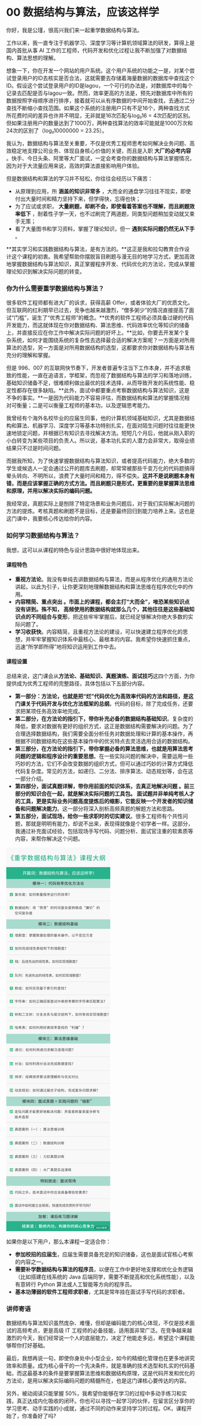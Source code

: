 00 数据结构与算法，应该这样学
=================

你好，我是公瑾，很高兴我们来一起重学数据结构与算法。

工作以来，我一直专注于机器学习、深度学习等计算机领域算法的研发，算得上是国内首批从事 AI 工作的工程师，代码开发和优化过程让我不断加强了对数据结构、算法思想的理解。

想象一下，你在开发一个网站的用户系统。这个用户系统的功能之一是，对某个尝试登录用户的ID去核实是否合法，这就需要去存储着海量数据的数据库中查找这个ID。假设这个尝试登录用户的ID是lagou，一个可行的办法是，对数据库中的每个记录去匹配是否与lagou一致。然而，效率更高的方法是，预先对数据库中所有的数据按照字母顺序进行排序，接着就可以从有序数据的中间开始查找，去通过二分查找不断缩小查找范围。如果这个系统的注册用户只有不足16个，两种查找方式所花费时间的差异也许并不明显，无非就是16次匹配与log₂16 = 4次匹配的区别。但如果注册用户的数量达到了1000万，两种查找算法的效率可能就是1000万次和24次的区别了（log₂10000000 = 23.25）。

我认为，数据结构与算法至关重要，不仅是优秀工程师思考如何解决业务问题、高效稳定地支撑公司业务、体现自身核心价值的关键，而且是入职 **大厂的必考内容** 。快手、今日头条、阿里等大厂面试，一定会考查你的数据结构与算法掌握情况，因为对于大流量应用来说，高效的算法直接影响用户体验。

但是数据结构和算法的学习并不轻松，你往往会经历以下痛苦：

* 从原理到应用，所 **涵盖的知识非常多** ，大而全的通盘学习往往不现实，即使付出大量时间和精力坚持下来，但学得快，忘得也快；
* 为了应试或求职， **大量刷题，却刷不会，即使看着答案也不理解，而且刷题效率低下** ，耐着性子学一天，也不过刷完了两道题，同类型问题稍加变动就又束手无策；
* 看了大量图书和学习资料，掌握了理论知识，但一 **遇到实际问题仍然无从下手** 。

**其实学习和实践数据结构与算法，是有方法的。**这正是我和拉勾教育合作设计这个课程的初衷。我希望帮助你摆脱盲目刷题与漫无目的地学习方式，更加高效地掌握数据结构与算法知识，真正掌握程序开发、代码优化的方法论，完成从掌握理论知识到解决实际问题的转变。

### 你为什么需要重学数据结构与算法？

很多软件工程师都有进大厂的诉求，获得高薪 Offer，或者体验大厂的优质文化。但互联网的红利期早已过去，竞争也越来越激烈，“僧多粥少”的情况直接提高了面试“门槛”，诞生了“优秀工程师”的概念。**优秀的软件工程师必须具备过硬的代码开发能力，而这就体现在你对数据结构、算法思维、代码效率优化等知识的储备上，并直接反应在你工作中解决实际问题的好坏上。**比如，你要去开发某个复杂系统，如何才能围绕系统的复杂性去选择最合适的解决方案呢？一方面是对所用算法的选型，另一方面是对所用数据结构的选型，这都要求你对数据结构与算法有充分的理解和掌握。

但是 996、007 的互联网快节奏下，开发者普遍专注当下工作本身，并不追求极致的性能，一直在追语言，学框架，而忽视了数据结构与算法的学习和落地训练，基础知识储备不足，很难顺利做出最优的技术选择，从而导致开发的系统性能、稳定性都存在很多缺陷。**此外，面试中都要重点考察数据结构与算法知识，这是不争的事实。**一是因为代码能力不容易评估，而数据结构和算法的掌握情况相对可衡量；二是可以衡量工程师的基本功，以及逻辑思考能力。

我曾经有个海外名校毕业的应届生同事，他的计算机领域基础知识，尤其是数据结构和算法、机器学习、深度学习等基本功特别扎实，在面对陌生问题时往往能更快速地锁定问题，并根据已有知识去寻找解决方法。短短几个月后，他就从刚入职的小白转变为某些项目的负责人。所以说，基本功扎实的人潜力会非常大，取得业绩结果只不过是时间问题。

而据我所知，为了快速掌握数据结构与算法知识，或者提高代码能力，绝大多数的学生或候选人一定会通过公开的题库去刷题，却常常被那些千变万化的代码题搞得晕头转向、不明所以，浪费了大量时间和精力，得不偿失。**这并不是说刷题本身有错，而是应该掌握正确的方式方法。而且刷题只是形式，更重要的是掌握算法思维和原理，并用以解决实际的编码问题。**

我经常说，真题实际上是刨除了特定场景和业务问题后，对于我们实际解决问题的方法的提炼。考核真题和刷题不是目标，还是要最终回归到能力培养上来。这也是这门课中，我要核心传达给你的内容。

### 如何学习数据结构与算法？

我想，这可以从课程的特色与设计思路中很好地体现出来。

#### 课程特色

* **重视方法论**。我没有单纯去讲数据结构与算法，而是从程序优化的通用方法论讲起，以此为引子，让你更深刻地理解数据结构和算法思维在程序优化中的作用。
* **内容精简、重点突出 **。市面上的课程，都会主打“大而全”，唯恐某些知识点没有讲到。殊不知，** 高频使用的数据结构就那么几个，其他往往是这些基础知识点的不同组合与变形**，把这些牢牢掌握后，就已经足够解决你绝大多数的实际问题了。
* **学习收获快**。内容精简，且重视方法论的建设，可以快速建立程序优化的思想，并牢牢掌握知识体系中最核心、最根本的内容。我希望你快速抓住重点，迅速“所学即所得”地将知识运用到工作中去。

#### 课程设置

总结来说，这门课会从**方法论、基础知识、真题演练、面试技巧**这四个方面，为你提供成为优秀工程师的完整路径，具体包括以下五部分内容。

* **第一部分：方法论，也就是把“烂”代码优化为高效率代码的方法和路径，是这门课关于代码开发与优化方法框架的总纲**。代码的目标，除了完成任务，还要求把某项任务高效率地完成。
* **第二部分，在方法论的指引下，带你补充必备的数据结构基础知识**。复杂度的降低，要求对数据有更好的组织方式，这正是数据结构需要解决的问题。为了合理选择数据结构，我们需要全面分析任务对数据处理和计算的基本操作，再根据不同数据结构在这些基本操作中的优劣特点去灵活选用合适的数据结构。
* **第三部分，在方法论的指引下，带你掌握必备的算法思维，也就是用算法思考问题的逻辑和程序设计的重要思想**。在一些实际问题的解决中，需要运用一些巧妙的方法，它们不会改变数据的组织方式，但可以通过巧妙的计算方式降低代码复杂度。常见的方法，如递归、二分法、排序算法、动态规划等，会在这一部分介绍。
* **第四部分，面试真题详解，带你用前面的知识体系，去真正地解决问题 **。前三部分的知识合在一起，就是解决实际问题的工具包。** 面试题并非单纯考核人才的工具，更是实际业务问题高度提炼后的缩影，它能反映一个开发者的知识储备和问题解决能力**。这一部分将深入剖析高频真题的解题方法和思路。
* **第五部分，面试现场，给你一些求职时的切实建议**。很多工程师有个共性问题，那就是明明有能力，却说不出来，表现得就像是个初学者一样。这部分，我通过补充面试经验，包括现场手写代码、问题分析、面试官注重的软素质等内容，来帮你解决这个问题。

![数据结构.png](assets/CgqCHl8_QyeAX6RGAAIqe25t_U8556.png)

如果你是以下用户，那么本课程一定适合你：

* **参加校招的应届生**，应届生需要具备充足的知识储备，这也是面试官核心考察的内容之一。
* **需要补学数据结构与算法的程序员**，以便在工作中更好地支撑和优化业务逻辑（比如搭建在线系统的 Java 后端同学，需要不断提高和优化系统性能），以及有意转行 Python 算法或人工智能等方向的程序员。
* **基本功薄弱的软件工程师求职者**，尤其是常年挂在面试手写代码的求职者。

### 讲师寄语

数据结构与算法知识虽然庞杂、难懂，但却是编码能力的核心体现，不仅是技术面试的高频考点，更是高级 IT 工程师的必备技能，适用面非常广泛。在竞争越来越激烈的今天，我们经常说一个人的底层能力，决定了他能走多远，希望这个课程能够帮你打好基础。

最后，我想再说一句，即使你身处中小型企业，如今的精细化管理也在更多地讲究效率和质量。成为核心骨干的一个先决条件，就是准确的技术选型和扎实的代码基础，而这最基本的条件是要掌握算法思维和数据结构原理，这是代码开发和优化的方法论，是用以解决实际编码问题的精髓所在，也是这门课核心要传达的内容。

另外，被动阅读只能掌握 50%，我希望你能够在学习的过程中多动手练习和实践，真正达成内化吸收的闭环。你也可以寻找一起学习的伙伴，在留言区分享你的学习思考、动手实践的小成就，通过不同的动作来坚持学习的过程。OK，课程开始了，你准备好了吗?
